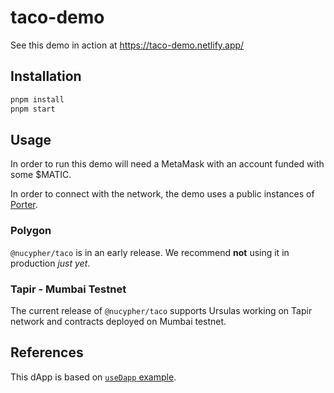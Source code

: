 # taco-demo

See this demo in action at https://taco-demo.netlify.app/

## Installation

```bash
pnpm install
pnpm start
```

## Usage

In order to run this demo will need a MetaMask with an account funded with some
$MATIC.

In order to connect with the network, the demo uses a public instances of
[Porter](https://docs.threshold.network/app-development/threshold-access-control-tac/porter).

### Polygon

`@nucypher/taco` is in an early release. We recommend **not** using it in
production _just yet_.

### Tapir - Mumbai Testnet

The current release of `@nucypher/taco` supports Ursulas working on Tapir
network and contracts deployed on Mumbai testnet.

## References

This dApp is based on
[`useDapp` example](https://github.com/EthWorks/useDapp/tree/master/packages/example).
